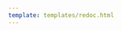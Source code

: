 ```yaml
---
template: templates/redoc.html
---
```


<redoc spec-url='{{base_path}}/apis/restapis/configs.yaml'></redoc>
<script src="https://cdn.jsdelivr.net/npm/redoc@next/bundles/redoc.standalone.js"> </script>